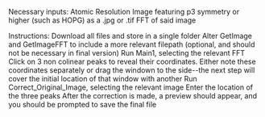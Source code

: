 Necessary inputs: 
  Atomic Resolution Image featuring p3 symmetry or higher (such as HOPG) as a .jpg or .tif
  FFT of said image

Instructions:
  Download all files and store in a single folder
  Alter GetImage and GetImageFFT to include a more relevant filepath (optional, and should not be necessary in final version)
  Run Main1, selecting the relevant FFT
  Click on 3 non colinear peaks to reveal their coordinates. Either note these coordinates separately or drag the windown to the side--the next step will cover the initial location of that window with another
  Run Correct_Original_Image, selecting the relevant image
  Enter the location of the three peaks
  After the correction is made, a preview should appear, and you should be prompted to save the final file
